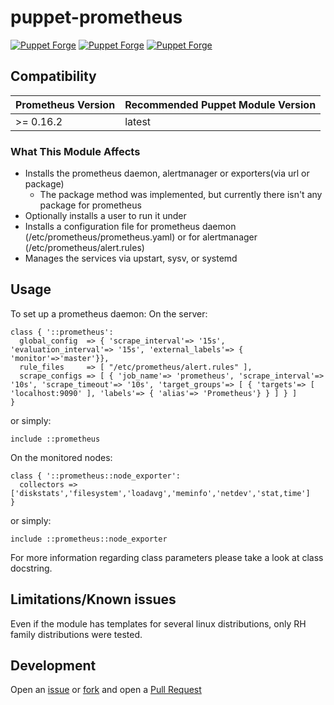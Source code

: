 # puppet-prometheus
[![Puppet Forge](https://img.shields.io/puppetforge/e/brutus777/prometheus.svg)](https://forge.puppetlabs.com/brutus777/prometheus)
[![Puppet Forge](https://img.shields.io/puppetforge/v/brutus777/prometheus.svg)](https://forge.puppetlabs.com/brutus777/prometheus)
[![Puppet Forge](https://img.shields.io/puppetforge/f/brutus777/prometheus.svg)](https://forge.puppetlabs.com/brutus777/prometheus)

## Compatibility

| Prometheus Version  | Recommended Puppet Module Version   |
| ----------------    | ----------------------------------- |
| >= 0.16.2           | latest                              |

### What This Module Affects

* Installs the prometheus daemon, alertmanager or exporters(via url or package)
  * The package method was implemented, but currently there isn't any package for prometheus
* Optionally installs a user to run it under
* Installs a configuration file for prometheus daemon (/etc/prometheus/prometheus.yaml) or for alertmanager (/etc/prometheus/alert.rules)
* Manages the services via upstart, sysv, or systemd

## Usage

To set up a prometheus daemon:
On the server:

```puppet
class { '::prometheus':
  global_config  => { 'scrape_interval'=> '15s', 'evaluation_interval'=> '15s', 'external_labels'=> { 'monitor'=>'master'}},
  rule_files     => [ "/etc/prometheus/alert.rules" ],
  scrape_configs => [ { 'job_name'=> 'prometheus', 'scrape_interval'=> '10s', 'scrape_timeout'=> '10s', 'target_groups'=> [ { 'targets'=> [ 'localhost:9090' ], 'labels'=> { 'alias'=> 'Prometheus'} } ] } ]
}
```

or simply:
```puppet
include ::prometheus
```

On the monitored nodes:

```puppet
class { '::prometheus::node_exporter':
  collectors => ['diskstats','filesystem','loadavg','meminfo','netdev','stat,time']
}
```

or simply:
```puppet
include ::prometheus::node_exporter
```

For more information regarding class parameters please take a look at class docstring.

## Limitations/Known issues

Even if the module has templates for several linux distributions, only RH family distributions were tested.

## Development
Open an [issue](https://github.com/brutus333/puppet-prometheus/issues) or
[fork](https://github.com/brutus333/puppet-prometheus/fork) and open a
[Pull Request](https://github.com/brutus333/puppet-prometheus/pulls)
